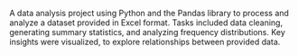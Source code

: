 A data analysis project using Python and the Pandas library to process and analyze a dataset provided in Excel format. Tasks included data cleaning, generating summary statistics, and analyzing frequency distributions. Key insights were visualized, to explore relationships between provided data.
